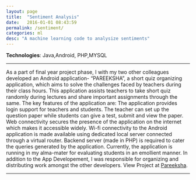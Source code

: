 ```yaml
---
layout: page
title:  "Sentiment Analysis"
date:   2016-01-01 08:43:59
permalink: /sentiment/
categories: ml
desc: "A machine learning code to analysize sentiments"
---
```


**Technologies**: Java,Android, PHP,MYSQL

---
As a part of final year project phase, I with my two other colleagues developed an Android application- “PAREEKSHA”, a short quiz organizing application, which aims to solve the challenges faced by teachers during their class hours. This application assists teachers to take short quiz randomly during lectures and share important assignments through the same. The key features of the application are:
The application provides login support for teachers and students.
The teacher can set up the question paper while students can give a test, submit and view the paper.
Web connectivity secures the presence of the application on the internet which makes it accessible widely. Wi-fi connectivity to the Android application is made available using dedicated local server connected through a virtual router.
Backend server (made in PHP) is required to cater the queries generated by the application. Currently, the application is running in my alma-mater for evaluating students in an emollient manner.
In addition to the App Developement, I was responsible for organizing and distributing work amongst the other developers.
View Project at [Pareeksha](https://github.com/Gaurav-Pande/pareeksha).

---


